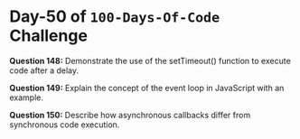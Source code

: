 # Day-50 of `100-Days-Of-Code` Challenge

**Question 148:** Demonstrate the use of the setTimeout() function to execute code after a delay.

**Question 149:** Explain the concept of the event loop in JavaScript with an example.

**Question 150:** Describe how asynchronous callbacks differ from synchronous code execution.